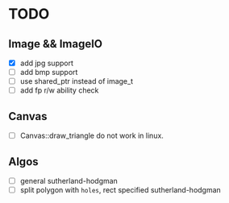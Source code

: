 # TODO

## Image && ImageIO

- [x] add jpg support
- [ ] add bmp support
- [ ] use shared_ptr instead of image_t
- [ ] add fp r/w ability check

## Canvas

- [ ] Canvas::draw_triangle do not work in linux.

## Algos

- [ ] general sutherland-hodgman
- [ ] split polygon with `holes`, rect specified sutherland-hodgman
